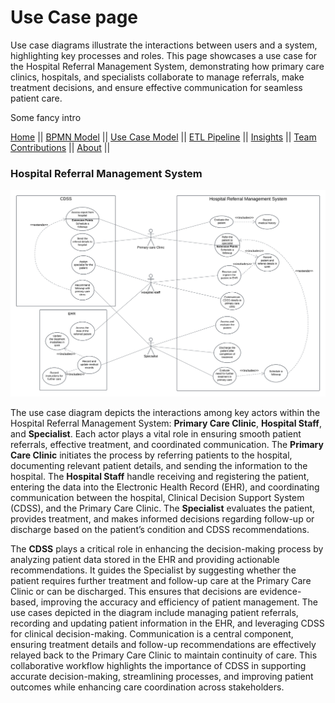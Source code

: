 # Use Case page

  Use case diagrams illustrate the interactions between users and a system, highlighting key processes and roles. This page showcases a use case for the Hospital Referral Management System, demonstrating how primary care clinics, hospitals, and specialists collaborate to manage referrals, make treatment decisions, and ensure effective communication for seamless patient care.

Some fancy intro

[Home](./index.md) ||
[BPMN Model](./bpmn.md) ||
[Use Case Model](./use_case.md) ||
[ETL Pipeline](./etl_pipeline.md) ||
[Insights](./insights.md) ||
[Team Contributions](./team_contrib.md) ||
[About](./about.md) ||

### Hospital Referral Management System

![use_case_diagram](./assets/Use_case_diagram.png)

The use case diagram depicts the interactions among key actors within the Hospital Referral Management System: **Primary Care Clinic**, **Hospital Staff**, and **Specialist**. Each actor plays a vital role in ensuring smooth patient referrals, effective treatment, and coordinated communication. The **Primary Care Clinic** initiates the process by referring patients to the hospital, documenting relevant patient details, and sending the information to the hospital. The **Hospital Staff** handle receiving and registering the patient, entering the data into the Electronic Health Record (EHR), and coordinating communication between the hospital, Clinical Decision Support System (CDSS), and the Primary Care Clinic. The **Specialist** evaluates the patient, provides treatment, and makes informed decisions regarding follow-up or discharge based on the patient’s condition and CDSS recommendations.

The **CDSS** plays a critical role in enhancing the decision-making process by analyzing patient data stored in the EHR and providing actionable recommendations. It guides the Specialist by suggesting whether the patient requires further treatment and follow-up care at the Primary Care Clinic or can be discharged. This ensures that decisions are evidence-based, improving the accuracy and efficiency of patient management. The use cases depicted in the diagram include managing patient referrals, recording and updating patient information in the EHR, and leveraging CDSS for clinical decision-making. Communication is a central component, ensuring treatment details and follow-up recommendations are effectively relayed back to the Primary Care Clinic to maintain continuity of care. This collaborative workflow highlights the importance of CDSS in supporting accurate decision-making, streamlining processes, and improving patient outcomes while enhancing care coordination across stakeholders.
